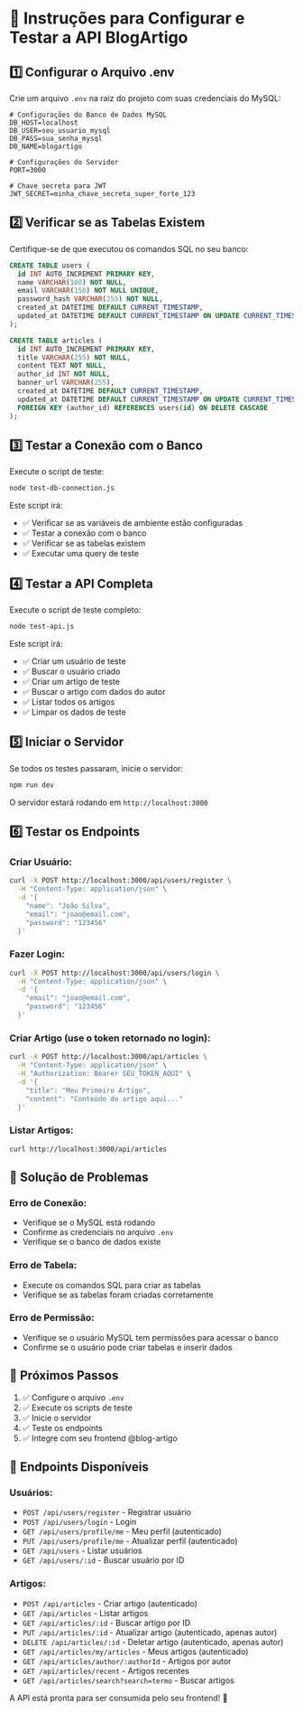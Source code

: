 # 🚀 Instruções para Configurar e Testar a API BlogArtigo

## 1️⃣ Configurar o Arquivo .env

Crie um arquivo `.env` na raiz do projeto com suas credenciais do MySQL:

```env
# Configurações do Banco de Dados MySQL
DB_HOST=localhost
DB_USER=seu_usuario_mysql
DB_PASS=sua_senha_mysql
DB_NAME=blogartigo

# Configurações do Servidor
PORT=3000

# Chave secreta para JWT
JWT_SECRET=minha_chave_secreta_super_forte_123
```

## 2️⃣ Verificar se as Tabelas Existem

Certifique-se de que executou os comandos SQL no seu banco:

```sql
CREATE TABLE users (
  id INT AUTO_INCREMENT PRIMARY KEY,
  name VARCHAR(100) NOT NULL,
  email VARCHAR(150) NOT NULL UNIQUE,
  password_hash VARCHAR(255) NOT NULL,
  created_at DATETIME DEFAULT CURRENT_TIMESTAMP,
  updated_at DATETIME DEFAULT CURRENT_TIMESTAMP ON UPDATE CURRENT_TIMESTAMP
);

CREATE TABLE articles (
  id INT AUTO_INCREMENT PRIMARY KEY,
  title VARCHAR(255) NOT NULL,
  content TEXT NOT NULL,
  author_id INT NOT NULL,
  banner_url VARCHAR(255),
  created_at DATETIME DEFAULT CURRENT_TIMESTAMP,
  updated_at DATETIME DEFAULT CURRENT_TIMESTAMP ON UPDATE CURRENT_TIMESTAMP,
  FOREIGN KEY (author_id) REFERENCES users(id) ON DELETE CASCADE
);
```

## 3️⃣ Testar a Conexão com o Banco

Execute o script de teste:

```bash
node test-db-connection.js
```

Este script irá:
- ✅ Verificar se as variáveis de ambiente estão configuradas
- ✅ Testar a conexão com o banco
- ✅ Verificar se as tabelas existem
- ✅ Executar uma query de teste

## 4️⃣ Testar a API Completa

Execute o script de teste completo:

```bash
node test-api.js
```

Este script irá:
- ✅ Criar um usuário de teste
- ✅ Buscar o usuário criado
- ✅ Criar um artigo de teste
- ✅ Buscar o artigo com dados do autor
- ✅ Listar todos os artigos
- ✅ Limpar os dados de teste

## 5️⃣ Iniciar o Servidor

Se todos os testes passaram, inicie o servidor:

```bash
npm run dev
```

O servidor estará rodando em `http://localhost:3000`

## 6️⃣ Testar os Endpoints

### Criar Usuário:
```bash
curl -X POST http://localhost:3000/api/users/register \
  -H "Content-Type: application/json" \
  -d '{
    "name": "João Silva",
    "email": "joao@email.com",
    "password": "123456"
  }'
```

### Fazer Login:
```bash
curl -X POST http://localhost:3000/api/users/login \
  -H "Content-Type: application/json" \
  -d '{
    "email": "joao@email.com",
    "password": "123456"
  }'
```

### Criar Artigo (use o token retornado no login):
```bash
curl -X POST http://localhost:3000/api/articles \
  -H "Content-Type: application/json" \
  -H "Authorization: Bearer SEU_TOKEN_AQUI" \
  -d '{
    "title": "Meu Primeiro Artigo",
    "content": "Conteúdo do artigo aqui..."
  }'
```

### Listar Artigos:
```bash
curl http://localhost:3000/api/articles
```

## 🔧 Solução de Problemas

### Erro de Conexão:
- Verifique se o MySQL está rodando
- Confirme as credenciais no arquivo `.env`
- Verifique se o banco de dados existe

### Erro de Tabela:
- Execute os comandos SQL para criar as tabelas
- Verifique se as tabelas foram criadas corretamente

### Erro de Permissão:
- Verifique se o usuário MySQL tem permissões para acessar o banco
- Confirme se o usuário pode criar tabelas e inserir dados

## 📱 Próximos Passos

1. ✅ Configure o arquivo `.env`
2. ✅ Execute os scripts de teste
3. ✅ Inicie o servidor
4. ✅ Teste os endpoints
5. ✅ Integre com seu frontend @blog-artigo

## 🎯 Endpoints Disponíveis

### Usuários:
- `POST /api/users/register` - Registrar usuário
- `POST /api/users/login` - Login
- `GET /api/users/profile/me` - Meu perfil (autenticado)
- `PUT /api/users/profile/me` - Atualizar perfil (autenticado)
- `GET /api/users` - Listar usuários
- `GET /api/users/:id` - Buscar usuário por ID

### Artigos:
- `POST /api/articles` - Criar artigo (autenticado)
- `GET /api/articles` - Listar artigos
- `GET /api/articles/:id` - Buscar artigo por ID
- `PUT /api/articles/:id` - Atualizar artigo (autenticado, apenas autor)
- `DELETE /api/articles/:id` - Deletar artigo (autenticado, apenas autor)
- `GET /api/articles/my/articles` - Meus artigos (autenticado)
- `GET /api/articles/author/:authorId` - Artigos por autor
- `GET /api/articles/recent` - Artigos recentes
- `GET /api/articles/search?search=termo` - Buscar artigos

A API está pronta para ser consumida pelo seu frontend! 🚀
